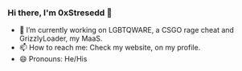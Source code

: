 ### Hi there, I'm 0xStresedd 👋

- 🔭 I’m currently working on LGBTQWARE, a CSGO rage cheat and GrizzlyLoader, my MaaS.
- 📫 How to reach me: Check my website, on my profile.
- 😄 Pronouns: He/His


